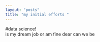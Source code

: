 ```yaml
---
layout: "posts"
title: "my initial efforts "
---
```

#data science!<br>
is my dream job or am fine dear
can we be
